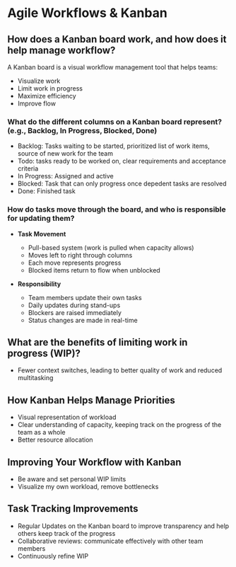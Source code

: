 # Agile Workflows & Kanban

## How does a Kanban board work, and how does it help manage workflow?
A Kanban board is a visual workflow management tool that helps teams:
- Visualize work
- Limit work in progress
- Maximize efficiency
- Improve flow

### What do the different columns on a Kanban board represent? (e.g., Backlog, In Progress, Blocked, Done)
- Backlog: Tasks waiting to be started, prioritized list of work items, source of new work for the team
- Todo: tasks ready to be worked on, clear requirements and acceptance criteria
- In Progress: Assigned and active
- Blocked: Task that can only progress once depedent tasks are resolved
- Done: Finished task

### How do tasks move through the board, and who is responsible for updating them?

- **Task Movement**
  - Pull-based system (work is pulled when capacity allows)
  - Moves left to right through columns
  - Each move represents progress
  - Blocked items return to flow when unblocked

- **Responsibility**
  - Team members update their own tasks
  - Daily updates during stand-ups
  - Blockers are raised immediately
  - Status changes are made in real-time

## What are the benefits of limiting work in progress (WIP)?
- Fewer context switches, leading to better quality of work and reduced multitasking

## How Kanban Helps Manage Priorities
- Visual representation of workload
- Clear understanding of capacity, keeping track on the progress of the team as a whole
- Better resource allocation

## Improving Your Workflow with Kanban
- Be aware and set personal WIP limits
- Visualize my own workload, remove bottlenecks

## Task Tracking Improvements
- Regular Updates on the Kanban board to improve transparency and help others keep track of the progress
- Collaborative reviews: communicate effectively with other team members
- Continuously refine WIP